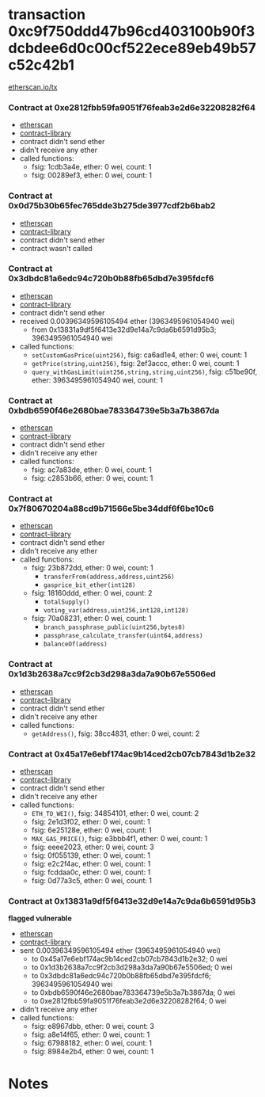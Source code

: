 # transaction 0xc9f750ddd47b96cd403100b90f3dcbdee6d0c00cf522ece89eb49b57c52c42b1

[etherscan.io/tx](https://etherscan.io/tx/0xc9f750ddd47b96cd403100b90f3dcbdee6d0c00cf522ece89eb49b57c52c42b1)


### Contract at 0xe2812fbb59fa9051f76feab3e2d6e32208282f64

* [etherscan](https://etherscan.io/address/0xe2812fbb59fa9051f76feab3e2d6e32208282f64)
* [contract-library](https://contract-library.com/contracts/Ethereum/e2812fbb59fa9051f76feab3e2d6e32208282f64)
* contract didn't send ether
* didn't receive any ether
* called functions:
    * fsig: 1cdb3a4e, ether: 0 wei, count: 1
    * fsig: 00289ef3, ether: 0 wei, count: 1


### Contract at 0x0d75b30b65fec765dde3b275de3977cdf2b6bab2

* [etherscan](https://etherscan.io/address/0x0d75b30b65fec765dde3b275de3977cdf2b6bab2)
* [contract-library](https://contract-library.com/contracts/Ethereum/0d75b30b65fec765dde3b275de3977cdf2b6bab2)
* contract didn't send ether
* contract wasn't called


### Contract at 0x3dbdc81a6edc94c720b0b88fb65dbd7e395fdcf6

* [etherscan](https://etherscan.io/address/0x3dbdc81a6edc94c720b0b88fb65dbd7e395fdcf6)
* [contract-library](https://contract-library.com/contracts/Ethereum/3dbdc81a6edc94c720b0b88fb65dbd7e395fdcf6)
* contract didn't send ether
* received 0.00396349596105494 ether (3963495961054940 wei)
    * from 0x13831a9df5f6413e32d9e14a7c9da6b6591d95b3; 3963495961054940 wei
* called functions:
    * `setCustomGasPrice(uint256)`, fsig: ca6ad1e4, ether: 0 wei, count: 1
    * `getPrice(string,uint256)`, fsig: 2ef3accc, ether: 0 wei, count: 1
    * `query_withGasLimit(uint256,string,string,uint256)`, fsig: c51be90f, ether: 3963495961054940 wei, count: 1


### Contract at 0xbdb6590f46e2680bae783364739e5b3a7b3867da

* [etherscan](https://etherscan.io/address/0xbdb6590f46e2680bae783364739e5b3a7b3867da)
* [contract-library](https://contract-library.com/contracts/Ethereum/bdb6590f46e2680bae783364739e5b3a7b3867da)
* contract didn't send ether
* didn't receive any ether
* called functions:
    * fsig: ac7a83de, ether: 0 wei, count: 1
    * fsig: c2853b66, ether: 0 wei, count: 1


### Contract at 0x7f80670204a88cd9b71566e5be34ddf6f6be10c6

* [etherscan](https://etherscan.io/address/0x7f80670204a88cd9b71566e5be34ddf6f6be10c6)
* [contract-library](https://contract-library.com/contracts/Ethereum/7f80670204a88cd9b71566e5be34ddf6f6be10c6)
* contract didn't send ether
* didn't receive any ether
* called functions:
    * fsig: 23b872dd, ether: 0 wei, count: 1
        * `transferFrom(address,address,uint256)`
        * `gasprice_bit_ether(int128)`
    * fsig: 18160ddd, ether: 0 wei, count: 2
        * `totalSupply()`
        * `voting_var(address,uint256,int128,int128)`
    * fsig: 70a08231, ether: 0 wei, count: 1
        * `branch_passphrase_public(uint256,bytes8)`
        * `passphrase_calculate_transfer(uint64,address)`
        * `balanceOf(address)`


### Contract at 0x1d3b2638a7cc9f2cb3d298a3da7a90b67e5506ed

* [etherscan](https://etherscan.io/address/0x1d3b2638a7cc9f2cb3d298a3da7a90b67e5506ed)
* [contract-library](https://contract-library.com/contracts/Ethereum/1d3b2638a7cc9f2cb3d298a3da7a90b67e5506ed)
* contract didn't send ether
* didn't receive any ether
* called functions:
    * `getAddress()`, fsig: 38cc4831, ether: 0 wei, count: 2


### Contract at 0x45a17e6ebf174ac9b14ced2cb07cb7843d1b2e32

* [etherscan](https://etherscan.io/address/0x45a17e6ebf174ac9b14ced2cb07cb7843d1b2e32)
* [contract-library](https://contract-library.com/contracts/Ethereum/45a17e6ebf174ac9b14ced2cb07cb7843d1b2e32)
* contract didn't send ether
* didn't receive any ether
* called functions:
    * `ETH_TO_WEI()`, fsig: 34854101, ether: 0 wei, count: 2
    * fsig: 2e1d3f02, ether: 0 wei, count: 1
    * fsig: 6e25128e, ether: 0 wei, count: 1
    * `MAX_GAS_PRICE()`, fsig: e3bbb4f1, ether: 0 wei, count: 1
    * fsig: eeee2023, ether: 0 wei, count: 3
    * fsig: 0f055139, ether: 0 wei, count: 1
    * fsig: e2c2f4ac, ether: 0 wei, count: 1
    * fsig: fcddaa0c, ether: 0 wei, count: 1
    * fsig: 0d77a3c5, ether: 0 wei, count: 1


### Contract at 0x13831a9df5f6413e32d9e14a7c9da6b6591d95b3

**flagged vulnerable**

* [etherscan](https://etherscan.io/address/0x13831a9df5f6413e32d9e14a7c9da6b6591d95b3)
* [contract-library](https://contract-library.com/contracts/Ethereum/13831a9df5f6413e32d9e14a7c9da6b6591d95b3)
* sent 0.00396349596105494 ether (3963495961054940 wei)
    * to 0x45a17e6ebf174ac9b14ced2cb07cb7843d1b2e32; 0 wei
    * to 0x1d3b2638a7cc9f2cb3d298a3da7a90b67e5506ed; 0 wei
    * to 0x3dbdc81a6edc94c720b0b88fb65dbd7e395fdcf6; 3963495961054940 wei
    * to 0xbdb6590f46e2680bae783364739e5b3a7b3867da; 0 wei
    * to 0xe2812fbb59fa9051f76feab3e2d6e32208282f64; 0 wei
* didn't receive any ether
* called functions:
    * fsig: e8967dbb, ether: 0 wei, count: 3
    * fsig: a8e14f65, ether: 0 wei, count: 1
    * fsig: 67988182, ether: 0 wei, count: 1
    * fsig: 8984e2b4, ether: 0 wei, count: 1

# Notes

